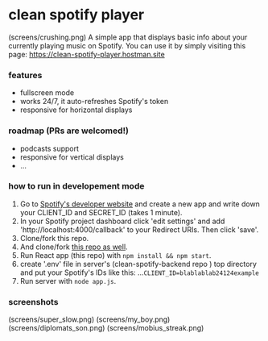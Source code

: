 # clean spotify player
(screens/crushing.png)
A simple app that displays basic info about your currently playing music on Spotify.
You can use it by simply visiting this page:
<https://clean-spotify-player.hostman.site>

### features
- fullscreen mode
- works 24/7, it auto-refreshes Spotify's token
- responsive for horizontal displays

### roadmap (PRs are welcomed!)
- podcasts support
- responsive for vertical displays
- ...
### how to run in developement mode
1. Go to [Spotify's developer website](https://developer.spotify.com/dashboard/login) and create a new app and write down your CLIENT_ID and SECRET_ID (takes 1 minute).
2. In your Spotify project dashboard click 'edit settings' and add 'http://localhost:4000/callback' to your Redirect URIs. Then click 'save'.
3. Clone/fork this repo.
4. And clone/fork [this repo as well](https://github.com/mieszkosabo/clean-spotify-backend).
5. Run React app (this repo) with ```npm install && npm start```.
6. create '.env' file in server's (clean-spotify-backend repo ) top directory and put your Spotify's IDs like this:
...```CLIENT_ID=blablablab24124example```
7. Run server  with ```node app.js```.

### screenshots
(screens/super_slow.png)
(screens/my_boy.png)
(screens/diplomats_son.png)
(screens/mobius_streak.png)